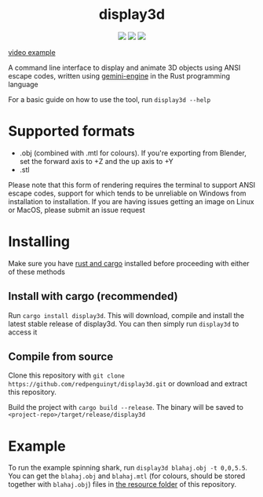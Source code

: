 <div align="center">
  <h1><b>display3d</b></h1>
  <img src="https://img.shields.io/github/last-commit/redpenguinyt/display3d?color=%23aa0000&style=for-the-badge">
  <img src="https://img.shields.io/github/repo-size/redpenguinyt/display3d?color=%2300aa00&style=for-the-badge">
  <img src="https://img.shields.io/github/stars/redpenguinyt/display3d?color=%2300e7&style=for-the-badge">
</div>

[video example](https://github.com/redpenguinyt/display3d/assets/79577742/7c37fdaf-bb30-4f3e-9d3b-215b1d8e5cf9)

A command line interface to display and animate 3D objects using ANSI escape codes, written using [gemini-engine](https://crates.io/crates/gemini-engine) in the Rust programming language

For a basic guide on how to use the tool, run `display3d --help`

# Supported formats
- .obj (combined with .mtl for colours). If you're exporting from Blender, set the forward axis to +Z and the up axis to +Y
- .stl

Please note that this form of rendering requires the terminal to support ANSI escape codes, support for which tends to be unreliable on Windows from installation to installation. If you are having issues getting an image on Linux or MacOS, please submit an issue request

# Installing

Make sure you have [rust and cargo](https://www.rust-lang.org/tools/install) installed before proceeding with either of these methods

## Install with cargo (recommended)
Run `cargo install display3d`. This will download, compile and install the latest stable release of display3d. You can then simply run `display3d` to access it

## Compile from source
Clone this repository with `git clone https://github.com/redpenguinyt/display3d.git` or download and extract this repository.

Build the project with `cargo build --release`. The binary will be saved to `<project-repo>/target/release/display3d`

# Example
To run the example spinning shark, run `display3d blahaj.obj -t 0,0,5.5`. You can get the `blahaj.obj` and `blahaj.mtl` (for colours, should be stored together with `blahaj.obj`) files in [the resource folder](https://github.com/redpenguinyt/display3d/tree/master/resources) of this repository.
